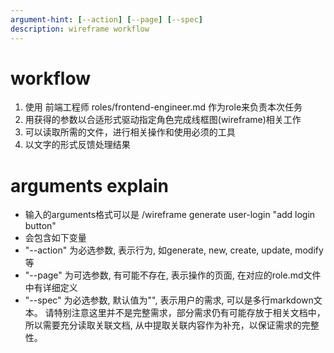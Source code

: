```yaml
---
argument-hint: [--action] [--page] [--spec] 
description: wireframe workflow
---
```


# workflow
1. 使用 前端工程师 roles/frontend-engineer.md 作为role来负责本次任务
2. 用获得的参数以合适形式驱动指定角色完成线框图(wireframe)相关工作
3. 可以读取所需的文件，进行相关操作和使用必须的工具
4. 以文字的形式反馈处理结果

# arguments explain
- 输入的arguments格式可以是 /wireframe generate user-login "add login button"
- 会包含如下变量
- "--action" 为必选参数, 表示行为, 如generate, new, create, update, modify等
- "--page" 为可选参数, 有可能不存在, 表示操作的页面, 在对应的role.md文件中有详细定义
- "--spec" 为必选参数, 默认值为"", 表示用户的需求, 可以是多行markdown文本。 请特别注意这里并不是完整需求，部分需求仍有可能存放于相关文档中，所以需要充分读取关联文档, 从中提取关联内容作为补充，以保证需求的完整性。





